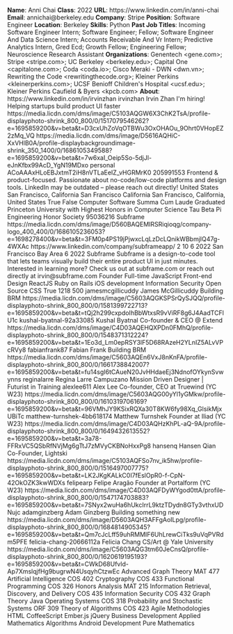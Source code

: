 **Name**: Anni Chai
**Class**: 2022
**URL**: https://www\.linkedin\.com/in/anni\-chai
**Email**: annichai@berkeley\.edu
**Company**: Stripe
**Position**: Software Engineer
**Location**: Berkeley
**Skills**: Python
**Past Job Titles**: Incoming Software Engineer Intern; Software Engineer; Fellow; Software Engineer And Data Science Intern; Accounts Receivable And Vr Intern; Predictive Analytics Intern, Gred Ecd; Growth Fellow; Engineering Fellow; Neuroscience Research Assistant
**Organizations**: Genentech <gene\.com>; Stripe <stripe\.com>; UC Berkeley <berkeley\.edu>; Capital One <capitalone\.com>; Coda <coda\.io>; Cisco Meraki \- DWN <dwn\.vn>; Rewriting the Code <rewritingthecode\.org>; Kleiner Perkins <kleinerperkins\.com>; UCSF Benioff Children's Hospital <ucsf\.edu>; Kleiner Perkins Caufield & Byers <kpcb\.com>
**About**: https://www\.linkedin\.com/in/irvinzhan irvinzhan Irvin Zhan I'm hiring\! Helping startups build product UI faster https://media\.licdn\.com/dms/image/C5103AQGW6X3ChK2TsA/profile\-displayphoto\-shrink\_800\_800/0/1517079546262?e=1695859200&v=beta&t=D3cxUhZoVqOTBWu3OxOHAOu\_9Ohrt0VHopEZ2zMq\_VQ https://media\.licdn\.com/dms/image/D5616AQHiC\-XxVHlB0A/profile\-displaybackgroundimage\-shrink\_350\_1400/0/1686105349588?e=1695859200&v=beta&t=7w6xaI\_Oeip5So\-5djJl\-eJnKfbx99AcD\_YgN19MDxo personal ACoAAAxHLoEBJxtmT2iH8nVTLaEeIZ\_vHGRMrK0 205991553 Frontend & product\-focused\. Passionate about no\-code/low\-code platforms and design tools\. LinkedIn may be outdated – please reach out directly\! United States San Francisco, California San Francisco California San Francisco, California, United States True False Computer Software Summa Cum Laude Graduated Princeton University with Highest Honors in Computer Science Tau Beta Pi Engineering Honor Society 95036216 Subframe https://media\.licdn\.com/dms/image/D560BAQEMIRSRiqioqg/company\-logo\_400\_400/0/1686105236053?e=1698278400&v=beta&t=3FM0p4PS19jPjwxcLqLzDcLQnikWBbmjlQ47g\-4WXAc https://www\.linkedin\.com/company/subframeapp/ 2 10 6 2022 San Francisco Bay Area 6 2022 Subframe Subframe is a design\-to\-code tool that lets teams visually build their entire product UI in just minutes\.  Interested in learning more? Check us out at subframe\.com or reach out directly at irvin@subframe\.com Founder Full\-time JavaScript Front\-end Design ReactJS Ruby on Rails iOS development Information Security Open Source CSS True 1218 500 jamesmcgillicuddy James McGillicuddy Building BRM https://media\.licdn\.com/dms/image/C5603AQGKSPSrQySJQQ/profile\-displayphoto\-shrink\_800\_800/0/1581399722713?e=1695859200&v=beta&t=tQj2h299cxpdoIhBbWtxsR9vViRF8g6J4AadTCFlU1c kushal\-byatnal\-92a33085 Kushal Byatnal Co\-founder & CEO @ Extend https://media\.licdn\.com/dms/image/C4D03AQEHQXPDn0FMhQ/profile\-displayphoto\-shrink\_800\_800/0/1548371312224?e=1695859200&v=beta&t=1Eo3d\_Lm0epRSY3lF5D68RAzeH2YLnIZ5ALvVPcRVy8 fabianfrank87 Fabian Frank Building BRM https://media\.licdn\.com/dms/image/C5603AQEn6VxJ8nKnFA/profile\-displayphoto\-shrink\_800\_800/0/1661738842007?e=1695859200&v=beta&t=fu14sgI6tCAueN20JvHHdaeEj3NdnofOYkynSvwynns reginalarre Regina Larre Campuzano Mission Driven Designer | Futurist in Training alexlee611 Alex Lee Co\-founder, CEO at Truewind \(YC W23\) https://media\.licdn\.com/dms/image/C5603AQG00yYl1yGMkw/profile\-displayphoto\-shrink\_800\_800/0/1610319706169?e=1695859200&v=beta&t=96VMhJY9KSixRQXa30T8KW6fy98Xq\_GlsikMjxUBiTc matthew\-turnshek\-4bb618174 Matthew Turnshek Founder at Iliad \(YC W23\) https://media\.licdn\.com/dms/image/C4D03AQHzKhPL\-aQ\-9A/profile\-displayphoto\-shrink\_800\_800/0/1649432613552?e=1695859200&v=beta&t=3a78\-FFRxVC5QSbRfNVjMg6gTtJ7zMVyCKBNoHxxPg8 hansenq Hansen Qian Co\-Founder, Lightski https://media\.licdn\.com/dms/image/C5103AQFSo7nv\_ik5hw/profile\-displayphoto\-shrink\_800\_800/0/1516497007775?e=1695859200&v=beta&t=LK2JKgKALkC0I7fEslOpR0\-f\-CpN\-42OkOZK3kwWDXs felipearp Felipe Aragão Founder at Portalform \(YC W23\) https://media\.licdn\.com/dms/image/C4D03AQFDyWYgod0ttA/profile\-displayphoto\-shrink\_800\_800/0/1547174703883?e=1695859200&v=beta&t=7SNyx2wuHa6hUkcIrrL9ktzTDydn8GTy3vthxUDNujc adamginzberg Adam Ginzberg Building something new https://media\.licdn\.com/dms/image/D5603AQH3AFFgAoILpg/profile\-displayphoto\-shrink\_800\_800/0/1684814905345?e=1695859200&v=beta&t=Qm7cJcLff59uhRMMIF6UhLrewCiTks9uVqPVRdm5PFE felicia\-chang\-20666112a Felicia Chang CS/Art @ Yale University https://media\.licdn\.com/dms/image/C5603AQG3tm60JeCnsQ/profile\-displayphoto\-shrink\_800\_800/0/1620619195193?e=1695859200&v=beta&t=CWkD68Ufvld\-Ap7XmslqjfHg9bugrwN4UsqyhCtzwEc Advanced Graph Theory MAT 477 Artificial Intelligence COS 402 Cryptography COS 433 Functional Programming COS 326 Honors Analysis MAT 215 Information Retrieval, Discovery, and Delivery COS 435 Information Security COS 432 Graph Theory Java Operating Systems COS 318 Probability and Stochastic Systems ORF 309 Theory of Algorithms COS 423 Agile Methodologies HTML CoffeeScript Ember\.js jQuery Business Development Applied Mathematics Algorithms Android Development Pure Mathematics
